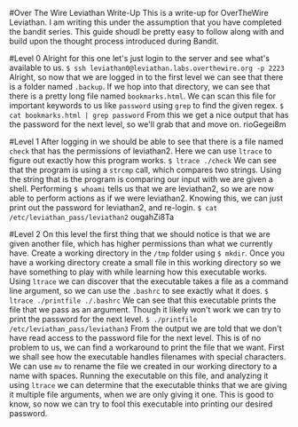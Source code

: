 #Over The Wire Leviathan Write-Up
This is a write-up for OverTheWire Leviathan.
I am writing this under the assumption that you have
completed the bandit series. This guide shoudl be pretty 
easy to follow along with and build upon the thought process
introduced during Bandit. 

#Level 0 
Alright for this one let's just login to the server and see what's
available to us.
`$ ssh leviathan0@leviathan.labs.overthewire.org -p 2223`
Alright, so now that we are logged in to the first level we can see that
there is a folder named `.backup`. If we hop into that directory, we can 
see that there is a pretty long file named `bookmarks.html`. We can scan
this file for important keywords to us like `password` using `grep` to find
the given regex.
`$ cat bookmarks.html | grep password`
From this we get a nice output that has the password for the next level, so 
we'll grab that and move on.  rioGegei8m

#Level 1
After logging in we should be able to see that there is a file named `check` 
that has the permissions of leviathan2. Here we can use `ltrace` to figure out
exactly how this program works. 
`$ ltrace ./check`
We can see that the program is using a `strcmp` call, which compares two strings.
Using the string that is the program is comparing our input with we are given a 
shell. Performing `$ whoami` tells us that we are leviathan2, so we are now able to
perform actions as if we were leviathan2. Knowing this, we can just print out the 
password for leviathan2, and re-login. 
`$ cat /etc/leviathan_pass/leviathan2`  ougahZi8Ta

#Level 2
On this level the first thing that we should notice is that we are given another file,
which has higher permissions than what we currently have. Create a working directory in
the `/tmp` folder using `$ mkdir`. Once you have a working directory create a small file
in this working directory so we have something to play with while learning how this executable
works. Using `ltrace` we can discover that the executable takes a file as a command line
argument, so we can use the `.bashrc` to see exactly what it does. 
`$ ltrace ./printfile ./.bashrc`
We can see that this executable prints the file that we pass as an argument. Though it likely
won't work we can try to print the password for the next level. 
`$ ./printfile /etc/leviathan_pass/leviathan3`
From the output we are told that we don't have read access to the password file for the next level.
This is of no problem to us, we can find a workaround to print the file that we want. First we shall
see how the executable handles filenames with special characters. We can use `mv` to rename the file
we created in our working directory to a name with spaces. Running the executable on this file, and
analyzing it using `ltrace` we can determine that the executable thinks that we are giving it multiple file
arguments, when we are only giving it one. This is good to know, so now we can try to fool this executable 
into printing our desired password.